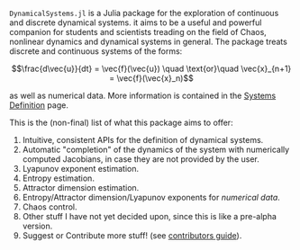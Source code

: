 `DynamicalSystems.jl` is a Julia package for the exploration of continuous and discrete dynamical systems. it aims to be a useful and powerful companion for students and scientists treading
on the field of Chaos, nonlinear dynamics and dynamical systems in general. The package
treats discrete and continuous systems of the forms:
```math
\frac{d\vec{u}}{dt} = \vec{f}(\vec{u}) \quad \text{or}\quad \vec{x}_{n+1} = \vec{f}(\vec{x}_n)
```
as well as numerical data. More information is contained in the
[Systems Definition](system_definition) page.




This is the (non-final) list of what this package aims to offer:

1. Intuitive, consistent APIs for the definition of dynamical systems.
2. Automatic "completion" of the dynamics of the system with numerically computed Jacobians, in case they are not provided by the user.
3. Lyapunov exponent estimation.
4. Entropy estimation.
5. Attractor dimension estimation.
6. Entropy/Attractor dimension/Lyapunov exponents for *numerical data*.
7. Chaos control.
8. Other stuff I have not yet decided upon, since this is like a pre-alpha version.
8. Suggest or Contribute more stuff! (see [contributors guide](contributors_guide)).
